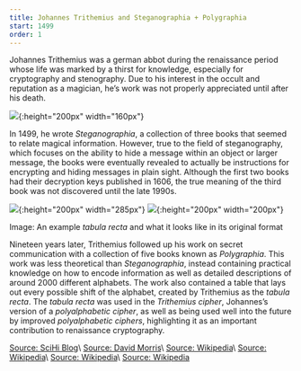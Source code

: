 ```yaml
---
title: Johannes Trithemius and Steganographia + Polygraphia
start: 1499
order: 1
---
```


Johannes Trithemius was a german abbot during the renaissance period whose life was marked by a thirst for knowledge, especially for cryptography and stenography.  Due to his interest in the occult and reputation as a magician, he’s work was not properly appreciated until after his death.

![](https://upload.wikimedia.org/wikipedia/commons/b/b8/Trithemius-Johannes-Steganographia-Johannes-Saurius%2C-1608.-Digitized-photographic-reproduction-provided-by-the-Herzog-August-Bibliothek.jpg){:height="200px" width="160px"}

In 1499, he wrote _Steganographia_, a collection of three books that seemed to relate magical information.  However, true to the field of steganography, which focuses on the ability to hide a message within an object or larger message, the books were eventually revealed to actually be instructions for encrypting and hiding messages in plain sight.  Although the first two books had their decryption keys published in 1606, the true meaning of the third book was not discovered until the late 1990s. 

![](https://historyofinformation.com/images/Screen_Shot_2019-08-18_at_1.11.03_PM.png){:height="200px" width="285px"} ![](https://upload.wikimedia.org/wikipedia/commons/thumb/9/9a/Vigen%C3%A8re_square_shading.svg/1200px-Vigen%C3%A8re_square_shading.svg.png){:height="200px" width="200px"}

Image: An example _tabula recta_ and what it looks like in its original format

Nineteen years later, Trithemius followed up his work on secret communication with a collection of five books known as _Polygraphia_.  This work was less theoretical than _Steganographia_, instead containing practical knowledge on how to encode information as well as detailed descriptions of around 2000 different alphabets.  The work also contained a table that lays out every possible shift of the alphabet, created by Trithemius as the _tabula recta_.  The _tabula recta_ was used in the _Trithemius cipher_, Johannes’s version of a _polyalphabetic cipher_, as well as being used well into the future by improved _polyalphabetic ciphers_, highlighting it as an important contribution to renaissance cryptography.

[Source: SciHi Blog](http://scihi.org/johannes-trithemius-steganography/)\\
[Source: David Morris](https://medium.com/@dzanemorris/johannes-trithemius-archmage-of-secrets-9fc0e7bde40d)\\
[Source: Wikipedia](https://en.wikipedia.org/wiki/Johannes_Trithemius)\\
[Source: Wikipedia](https://en.wikipedia.org/wiki/Tabula_recta)\\
[Source: Wikipedia](https://en.wikipedia.org/wiki/Steganographia)\\
[Source: Wikipedia](https://en.wikipedia.org/wiki/Polygraphia_(book))



